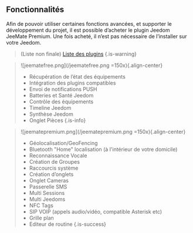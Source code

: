 ## Fonctionnalités

Afin de pouvoir utiliser certaines fonctions avancées, et supporter le développement du projet, il est possible d’acheter le plugin Jeedom JeeMate Premium. Une fois acheté, il n’est pas nécessaire de l’installer sur votre Jeedom.

> (Liste non finale)
[Liste des plugins](/fr/doc/plugins)
{.is-warning}


> ![jeematefree.png](/jeematefree.png =150x){.align-center}
> - Récupération de l’état des équipements
> - Intégration des plugins compatibles
> - Envoi de notifications PUSH
> - Batteries et Santé Jeedom
> - Contrôle des équipements
> - Timeline Jeedom
> - Synthèse Jeedom
> - Onglet Pièces
{.is-info}




> ![jeematepremium.png](/jeematepremium.png =150x){.align-center}
> - Géolocalisation/GeoFencing
> - Bluetooth "Home" localisation (à l'intérieur de votre domicile)
> - Reconnaissance Vocale
> - Création de Groupes
> - Raccourcis système
> - Création d’onglets
> - Onglet Cameras
> - Passerelle SMS
> - Multi Sessions
> - Multi Jeedoms
> - NFC Tags
> - SIP VOIP (appels audio/vidéo, compatible Asterisk etc)
> - Grille plan
> - Editeur de routine
{.is-success}






